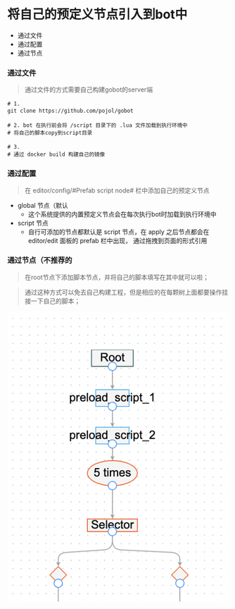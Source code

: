 # 将自己的预定义节点引入到bot中

* 通过文件
* 通过配置
* 通过节点

### 通过文件
> 通过文件的方式需要自己构建gobot的server端

```shell
# 1. 
git clone https://github.com/pojol/gobot

# 2. bot 在执行前会将 /script 目录下的 .lua 文件加载到执行环境中
# 将自己的脚本copy到script目录

# 3.
# 通过 docker build 构建自己的镜像
```

### 通过配置
> 在 editor/config/#Prefab script node# 栏中添加自己的预定义节点
* global 节点（默认
    - 这个系统提供的内置预定义节点会在每次执行bot时加载到执行环境中
* script 节点
    - 自行可添加的节点都默认是 script 节点，在 apply 之后节点都会在 editor/edit 面板的 prefab 栏中出现， 通过拖拽到页面的形式引用

### 通过节点（不推荐的
> 在root节点下添加脚本节点，并将自己的脚本填写在其中就可以啦；

> 通过这种方式可以免去自己构建工程，但是相应的在每颗树上面都要操作挂接一下自己的脚本；

![](../../res/preload.png)